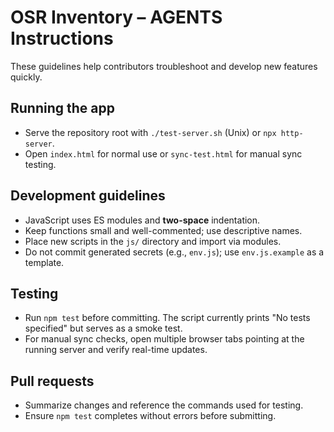 # OSR Inventory – AGENTS Instructions

These guidelines help contributors troubleshoot and develop new features quickly.

## Running the app
- Serve the repository root with `./test-server.sh` (Unix) or `npx http-server`.
- Open `index.html` for normal use or `sync-test.html` for manual sync testing.

## Development guidelines
- JavaScript uses ES modules and **two-space** indentation.
- Keep functions small and well-commented; use descriptive names.
- Place new scripts in the `js/` directory and import via modules.
- Do not commit generated secrets (e.g., `env.js`); use `env.js.example` as a template.

## Testing
- Run `npm test` before committing. The script currently prints "No tests specified" but serves as a smoke test.
- For manual sync checks, open multiple browser tabs pointing at the running server and verify real-time updates.

## Pull requests
- Summarize changes and reference the commands used for testing.
- Ensure `npm test` completes without errors before submitting.
